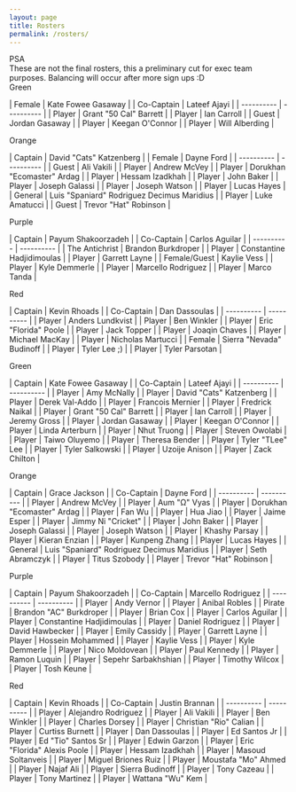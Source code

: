 ```yaml
---
layout: page
title: Rosters
permalink: /rosters/
---
```


<!-- begin row news updates -->
<div class="card bg-light text-center my-3">
<div class="card-header text-center">
    PSA
</div>
<div class="card-body" markdown=1>
These are not the final rosters, this a preliminary cut for exec team purposes. Balancing will occur after more sign ups :D
</div>
</div>

<div class="row">

<div class="col-md-3 pb-2">
<div class="card">
<div class="card-header text-center text-white bg-green">Green</div>
<div class="card-body w-100" markdown=1>

| Female | Kate Fowee Gasaway |
| Co-Captain | Lateef Ajayi |
| ---------- | ---------- |
| Player | Grant "50 Cal" Barrett |
| Player | Ian Carroll |
| Guest | Jordan Gasaway  |
| Player | Keegan O'Connor |
| Player | Will Alberding |

</div>
</div>
</div>

<div class="col-md-3 pb-2">
<div class="card">
<div class="card-header text-center text-white bg-orange">Orange</div>
<div class="card-body w-100" markdown=1>

| Captain | David "Cats" Katzenberg |
| Female | Dayne Ford |
| ---------- | ---------- |
| Guest | Ali Vakili |
| Player | Andrew McVey |
| Player | Dorukhan "Ecomaster" Ardag |
| Player | Hessam Izadkhah |
| Player | John Baker |
| Player | Joseph Galassi |
| Player | Joseph Watson |
| Player | Lucas Hayes |
| General | Luis "Spaniard" Rodriguez Decimus Maridius |
| Player | Luke Amatucci |
| Guest | Trevor "Hat" Robinson |

</div>
</div>
</div>

<div class="col-md-3 pb-2">
<div class="card">
<div class="card-header text-center text-white bg-purple">Purple</div>
<div class="card-body w-100" markdown=1>

| Captain | Payum Shakoorzadeh |
| Co-Captain | Carlos Aguilar |
| ---------- | ---------- |
| The Antichrist | Brandon Burkdroper |
| Player | Constantine Hadjidimoulas |
| Player | Garrett Layne |
| Female/Guest | Kaylie Vess |
| Player | Kyle Demmerle |
| Player | Marcello Rodriguez |
| Player | Marco Tanda |

</div>
</div>
</div>

<div class="col-md-3 pb-2">
<div class="card">
<div class="card-header text-center text-white bg-red">Red</div>
<div class="card-body w-100" markdown=1>

| Captain | Kevin Rhoads |
| Co-Captain | Dan Dassoulas |
| ---------- | ---------- |
| Player | Anders Lundkvist |
| Player | Ben Winkler |
| Player | Eric "Florida" Poole |
| Player | Jack Topper |
| Player | Joaqin Chaves |
| Player | Michael MacKay |
| Player | Nicholas Martucci |
| Female | Sierra "Nevada" Budinoff |
| Player | Tyler Lee ;) |
| Player | Tyler Parsotan |

</div>
</div>
</div>

</div> <!-- end row -->


<div class="row">

<div class="col-md-3">
<div class="card">
<div class="card-header text-center text-white bg-green">Green</div>
<div class="card-body w-100" markdown=1>

| Captain | Kate Fowee Gasaway |
| Co-Captain | Lateef Ajayi |
| ---------- | ---------- |
| Player | Amy McNally |
| Player | David "Cats" Katzenberg |
| Player | Derek Val-Addo |
| Player | Francois Mernier |
| Player | Fredrick Naikal |
| Player | Grant "50 Cal" Barrett |
| Player | Ian Carroll |
| Player | Jeremy Gross |
| Player | Jordan Gasaway  |
| Player | Keegan O'Connor |
| Player | Linda Arterburn |
| Player | Nhut Truong |
| Player | Steven Owolabi |
| Player | Taiwo Oluyemo |
| Player | Theresa Bender |
| Player | Tyler "TLee" Lee |
| Player | Tyler Salkowski |
| Player | Uzoije Anison |
| Player | Zack Chilton |

</div>
</div>
</div>

<div class="col-md-3">
<div class="card">
<div class="card-header text-center text-white bg-orange">Orange</div>
<div class="card-body w-100" markdown=1>

| Captain | Grace Jackson |
| Co-Captain | Dayne Ford |
| ---------- | ---------- |
| Player | Andrew McVey |
| Player | Aum "Ω" Vyas |
| Player | Dorukhan "Ecomaster" Ardag |
| Player | Fan Wu  |
| Player | Hua Jiao |
| Player | Jaime Esper |
| Player | Jimmy Ni "Cricket" |
| Player | John Baker |
| Player | Joseph Galassi |
| Player | Joseph Watson |
| Player | Khashy Parsay |
| Player | Kieran Enzian |
| Player | Kunpeng Zhang  |
| Player | Lucas Hayes  |
| General | Luis "Spaniard" Rodriguez Decimus Maridius |
| Player | Seth Abramczyk |
| Player | Titus Szobody  |
| Player | Trevor "Hat" Robinson  |

</div>
</div>
</div>

<div class="col-md-3">
<div class="card">
<div class="card-header text-center text-white bg-purple">Purple</div>
<div class="card-body w-100" markdown=1>

| Captain | Payum Shakoorzadeh |
| Co-Captain | Marcello Rodriguez |
| ---------- | ---------- |
| Player | Andy Vernor  |
| Player | Anibal Robles  |
| Pirate | Brandon "AC" Burkdroper |
| Player | Brian Cox |
| Player | Carlos Aguilar |
| Player | Constantine Hadjidimoulas |
| Player | Daniel Rodriguez  |
| Player | David Hawbecker |
| Player | Emily Cassidy  |
| Player | Garrett Layne |
| Player | Hossein Mohammed |
| Player | Kaylie Vess |
| Player | Kyle Demmerle |
| Player | Nico Moldovean  |
| Player | Paul Kennedy |
| Player | Ramon Luquin |
| Player | Sepehr Sarbakhshian |
| Player | Timothy Wilcox |
| Player | Tosh Keune |

</div>
</div>
</div>

<div class="col-md-3">
<div class="card">
<div class="card-header text-center text-white bg-red">Red</div>
<div class="card-body w-100" markdown=1>

| Captain | Kevin Rhoads |
| Co-Captain | Justin Brannan |
| ---------- | ---------- |
| Player | Alejandro Rodriguez |
| Player | Ali Vakili |
| Player | Ben Winkler |
| Player | Charles Dorsey |
| Player | Christian "Rio" Calian |
| Player | Curtiss Burnett |
| Player | Dan Dassoulas |
| Player | Ed Santos Jr |
| Player | Ed "Tio" Santos Sr |
| Player | Edwin Garzon |
| Player | Eric "Florida" Alexis Poole |
| Player | Hessam Izadkhah |
| Player | Masoud Soltanveis |
| Player | Miguel Briones Ruiz |
| Player | Moustafa "Mo" Ahmed |
| Player | Najaf Ali  |
| Player | Sierra Budinoff |
| Player | Tony Cazeau |
| Player | Tony Martinez |
| Player | Wattana "Wu" Kem |

</div>
</div>
</div>

</div> <!-- end row -->
